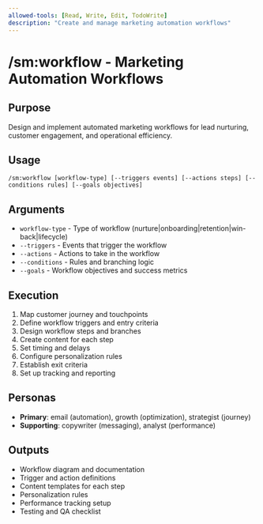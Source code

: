 ```yaml
---
allowed-tools: [Read, Write, Edit, TodoWrite]
description: "Create and manage marketing automation workflows"
---
```


# /sm:workflow - Marketing Automation Workflows

## Purpose
Design and implement automated marketing workflows for lead nurturing, customer engagement, and operational efficiency.

## Usage
```
/sm:workflow [workflow-type] [--triggers events] [--actions steps] [--conditions rules] [--goals objectives]
```

## Arguments
- `workflow-type` - Type of workflow (nurture|onboarding|retention|win-back|lifecycle)
- `--triggers` - Events that trigger the workflow
- `--actions` - Actions to take in the workflow
- `--conditions` - Rules and branching logic
- `--goals` - Workflow objectives and success metrics

## Execution
1. Map customer journey and touchpoints
2. Define workflow triggers and entry criteria
3. Design workflow steps and branches
4. Create content for each step
5. Set timing and delays
6. Configure personalization rules
7. Establish exit criteria
8. Set up tracking and reporting

## Personas
- **Primary**: email (automation), growth (optimization), strategist (journey)
- **Supporting**: copywriter (messaging), analyst (performance)

## Outputs
- Workflow diagram and documentation
- Trigger and action definitions
- Content templates for each step
- Personalization rules
- Performance tracking setup
- Testing and QA checklist